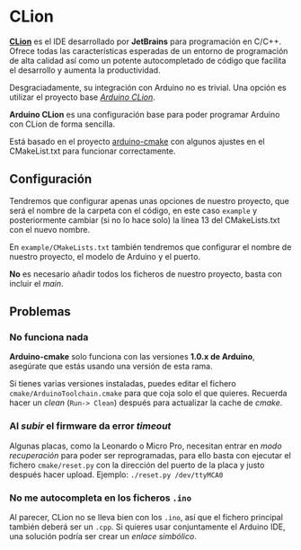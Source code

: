 # CLion

**[CLion][1]** es el IDE desarrollado por **JetBrains** para programación en C/C++. Ofrece todas las características
esperadas de un entorno de programación de alta calidad así como un potente autocompletado de código que facilita
el desarrollo y aumenta la productividad.

Desgraciadamente, su integración con Arduino no es trivial. Una opción es utilizar el proyecto base _[Arduino CLion][2]_.

**Arduino CLion** es una configuración base para poder programar Arduino con CLion de forma sencilla.

Está basado en el proyecto [arduino-cmake][3] con algunos ajustes en el CMakeList.txt para funcionar correctamente.

## Configuración

Tendremos que configurar apenas unas opciones de nuestro proyecto, que será el nombre de la carpeta con el código,
en este caso `example` y posteriormente cambiar (si no lo hace solo) la línea 13 del CMakeLists.txt con el nuevo nombre.

En `example/CMakeLists.txt` también tendremos que configurar el nombre de nuestro proyecto, el modelo de Arduino y
el puerto.

**No** es necesario añadir todos los ficheros de nuestro proyecto, basta con incluir el _main_.


## Problemas

### No funciona nada

**Arduino-cmake** solo funciona con las versiones **1.0.x de Arduino**, asegúrate que estás usando una versión de esta rama.

Si tienes varias versiones instaladas, puedes editar el fichero `cmake/ArduinoToolchain.cmake` para que coja solo el que quieres.
Recuerda hacer un _clean_ (`Run-> Clean`) después para actualizar la cache de _cmake_.

### Al _subir_ el firmware da error _timeout_

Algunas placas, como la Leonardo o Micro Pro, necesitan entrar en _modo recuperación_ para poder ser reprogramadas,
para ello basta con ejecutar el fichero `cmake/reset.py` con la dirección del puerto de la placa y justo después hacer
upload. Ejemplo: `./reset.py /dev/ttyMCA0`

### No me autocompleta en los ficheros `.ino`

Al parecer, CLion no se lleva bien con los `.ino`, así que el fichero principal también deberá ser un `.cpp`. Si quieres
usar conjuntamente el Arduino IDE, una solución podría ser crear un _enlace simbólico_.



[1]: https://www.jetbrains.com/clion/
[2]: https://github.com/MiguelAngelLV/arduino-clion
[3]: https://github.com/queezythegreat/arduino-cmake
